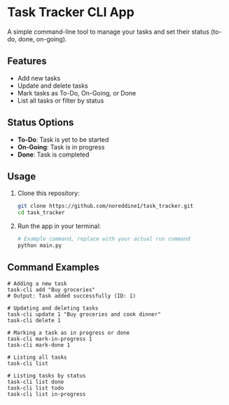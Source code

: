 <!-- Project from https://roadmap.sh/projects/task-tracker -->
# Task Tracker CLI App

A simple command-line tool to manage your tasks and set their status (to-do, done, on-going).

## Features
- Add new tasks
- Update and delete tasks
- Mark tasks as To-Do, On-Going, or Done
- List all tasks or filter by status

## Status Options
- **To-Do**: Task is yet to be started
- **On-Going**: Task is in progress
- **Done**: Task is completed

## Usage
1. Clone this repository:
   ```bash
   git clone https://github.com/noreddine1/task_tracker.git
   cd task_tracker
   ```
2. Run the app in your terminal:
   ```bash
   # Example command, replace with your actual run command
   python main.py
   ```

## Command Examples
```
# Adding a new task
task-cli add "Buy groceries"
# Output: Task added successfully (ID: 1)

# Updating and deleting tasks
task-cli update 1 "Buy groceries and cook dinner"
task-cli delete 1

# Marking a task as in progress or done
task-cli mark-in-progress 1
task-cli mark-done 1

# Listing all tasks
task-cli list

# Listing tasks by status
task-cli list done
task-cli list todo
task-cli list in-progress
```

